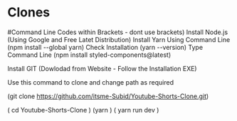 # Clones
#Command Line Codes within Brackets - dont use brackets)
Install Node.js (Using Google and Free Latet Distribution)
Install Yarn Using Command Line (npm install --global yarn)
Check Installation (yarn --version)
Type Command Line (npm install styled-components@latest)


Install GIT (Dowlodad from Website - Follow the Installation EXE)


Use this command to clone and change path as required 

(git clone https://github.com/itsme-Subid/Youtube-Shorts-Clone.git)

(   cd Youtube-Shorts-Clone  )
(yarn )
( yarn run dev )


